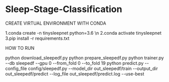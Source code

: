 # Sleep-Stage-Classification

CREATE VIRTUAL ENVIRONMENT WITH CONDA

1.conda create -n tinysleepnet python=3.6 \n
2.conda activate tinysleepnet 
3.pip install -r requirements.txt  

HOW TO RUN 

python download_sleepedf.py
python prepare_sleepedf.py
python trainer.py --db sleepedf --gpu 0 --from_fold 0 --to_fold 19
python predict.py --config_file config/sleepedf.py --model_dir out_sleepedf/train --output_dir out_sleepedf/predict --log_file out_sleepedf/predict.log --use-best
